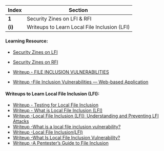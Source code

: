 Index | Section
---   | ---
**1** | Security Zines on LFI & RFI
**(i)** | Writeups to Learn Local File Inclusion (LFI)



#### Learning Resource:

  * [Security Zines on LFI](https://securityzines.com/flyers/lfi.html)
  * [Security Zines on RFI](https://securityzines.com/flyers/rfi.html)


  * [Writeup - FILE INCLUSION VULNERABILITIES](https://www.offensive-security.com/metasploit-unleashed/file-inclusion-vulnerabilities/)
  * [Writeup -File Inclusion Vulnerabilities — Web-based Application](https://spanning.com/blog/file-inclusion-vulnerabilities-lfi-rfi-web-based-application-security-part-9/)



#### Writeups to Learn Local File Inclusion (LFI):

  * [Writeup - Testing for Local File Inclusion](https://owasp.org/www-project-web-security-testing-guide/v42/4-Web_Application_Security_Testing/07-Input_Validation_Testing/11.1-Testing_for_Local_File_Inclusion#:~:text=The%20File%20Inclusion%20vulnerability%20allows,supplied%20input%20without%20proper%20validation)
  * [Writeup - What is Local File Inclusion (LFI)](https://www.acunetix.com/blog/articles/local-file-inclusion-lfi/)
  * [Writeup -Local File Inclusion (LFI): Understanding and Preventing LFI Attacks](https://brightsec.com/blog/local-file-inclusion-lfi/)
  * [Writeup -What is a local file inclusion vulnerability?](https://www.invicti.com/blog/web-security/local-file-inclusion-vulnerability/)
  * [Writeup -Local File Inclusion(LFI)](https://www.aptive.co.uk/blog/local-file-inclusion-lfi-testing/)
  * [Writeup -What Is Local File Inclusion Vulnerability?](https://lab.wallarm.com/what-is-local-file-inclusion-vulnerability/)
  * [Writeup -A Pentester’s Guide to File Inclusion](https://www.cobalt.io/blog/a-pentesters-guide-to-file-inclusion)



 
